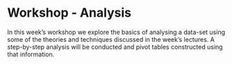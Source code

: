 Workshop - Analysis
===================

In this week’s workshop we explore the basics of analysing a data-set using some of the theories and techniques discussed in the week’s lectures. A step-by-step analysis will be conducted and pivot tables constructed using that information.

